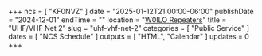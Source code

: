 +++
ncs = [ "KF0NVZ" ]
date = "2025-01-12T21:00:00-06:00"
publishDate = "2024-12-01"
endTime = ""
location = "[W0ILO Repeaters](/radios/)"
title = "UHF/VHF Net 2"
slug = "uhf-vhf-net-2"
categories = [ "Public Service" ]
dates = [ "NCS Schedule" ]
outputs = [ "HTML", "Calendar" ]
updates = 0
+++
